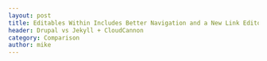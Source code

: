 ```yaml
---
layout: post
title: Editables Within Includes Better Navigation and a New Link Editor
header: Drupal vs Jekyll + CloudCannon
category: Comparison
author: mike
---
```

